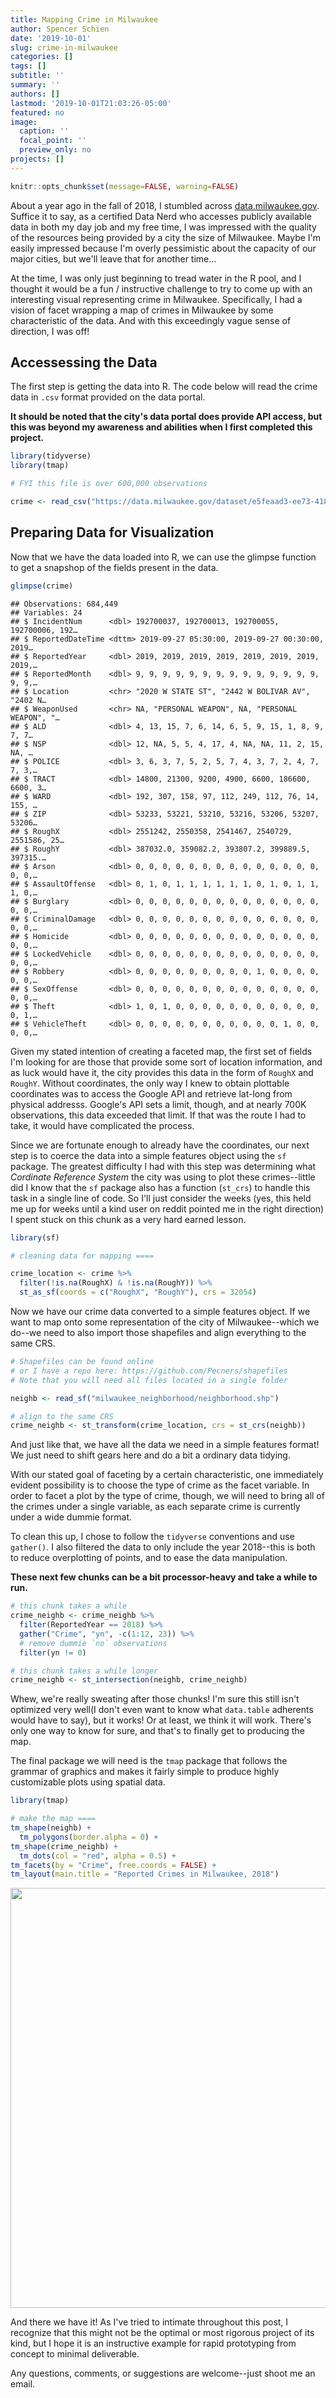 ```yaml
---
title: Mapping Crime in Milwaukee
author: Spencer Schien
date: '2019-10-01'
slug: crime-in-milwaukee
categories: []
tags: []
subtitle: ''
summary: ''
authors: []
lastmod: '2019-10-01T21:03:26-05:00'
featured: no
image:
  caption: ''
  focal_point: ''
  preview_only: no
projects: []
---
```


```r
knitr::opts_chunk$set(message=FALSE, warning=FALSE)
```
About a year ago in the fall of 2018, I stumbled across [data.milwaukee.gov](https://data.milwaukee.gov).  Suffice it to say, as a certified Data Nerd who  accesses publicly available data in both my day job and my free time, I was impressed with the quality of the resources being provided by a city the size of Milwaukee.  Maybe I'm easily impressed because I'm overly pessimistic about the capacity of our major cities, but we'll leave that for another time...

At the time, I was only just beginning to tread water in the R pool, and I thought it would be a fun / instructive challenge to try to come up with an interesting visual representing crime in Milwaukee.  Specifically, I had a vision of facet wrapping a map of crimes in Milwaukee by some characteristic of the data.  And with this exceedingly vague sense of direction, I was off!

## Accessessing the Data

The first step is getting the data into R.  The code below will read the crime data in `.csv` format provided on the data portal.

**It should be noted that the city's data portal does provide API access, but this was beyond my awareness and abilities when I first completed this project.**


```r
library(tidyverse)
library(tmap)

# FYI this file is over 600,000 observations

crime <- read_csv("https://data.milwaukee.gov/dataset/e5feaad3-ee73-418c-b65d-ef810c199390/resource/87843297-a6fa-46d4-ba5d-cb342fb2d3bb/download/wibr.csv")
```

## Preparing Data for Visualization

Now that we have the data loaded into R, we can use the glimpse function to get a snapshop of the fields present in the data.  


```r
glimpse(crime)
```

```
## Observations: 684,449
## Variables: 24
## $ IncidentNum      <dbl> 192700037, 192700013, 192700055, 192700006, 192…
## $ ReportedDateTime <dttm> 2019-09-27 05:30:00, 2019-09-27 00:30:00, 2019…
## $ ReportedYear     <dbl> 2019, 2019, 2019, 2019, 2019, 2019, 2019, 2019,…
## $ ReportedMonth    <dbl> 9, 9, 9, 9, 9, 9, 9, 9, 9, 9, 9, 9, 9, 9, 9, 9,…
## $ Location         <chr> "2020 W STATE ST", "2442 W BOLIVAR AV", "2402 N…
## $ WeaponUsed       <chr> NA, "PERSONAL WEAPON", NA, "PERSONAL WEAPON", "…
## $ ALD              <dbl> 4, 13, 15, 7, 6, 14, 6, 5, 9, 15, 1, 8, 9, 7, 7…
## $ NSP              <dbl> 12, NA, 5, 5, 4, 17, 4, NA, NA, 11, 2, 15, NA, …
## $ POLICE           <dbl> 3, 6, 3, 7, 5, 2, 5, 7, 4, 3, 7, 2, 4, 7, 7, 3,…
## $ TRACT            <dbl> 14800, 21300, 9200, 4900, 6600, 186600, 6600, 3…
## $ WARD             <dbl> 192, 307, 158, 97, 112, 249, 112, 76, 14, 155, …
## $ ZIP              <dbl> 53233, 53221, 53210, 53216, 53206, 53207, 53206…
## $ RoughX           <dbl> 2551242, 2550358, 2541467, 2540729, 2551586, 25…
## $ RoughY           <dbl> 387032.0, 359082.2, 393807.2, 399889.5, 397315.…
## $ Arson            <dbl> 0, 0, 0, 0, 0, 0, 0, 0, 0, 0, 0, 0, 0, 0, 0, 0,…
## $ AssaultOffense   <dbl> 0, 1, 0, 1, 1, 1, 1, 1, 1, 0, 1, 0, 1, 1, 1, 0,…
## $ Burglary         <dbl> 0, 0, 0, 0, 0, 0, 0, 0, 0, 0, 0, 0, 0, 0, 0, 0,…
## $ CriminalDamage   <dbl> 0, 0, 0, 0, 0, 0, 0, 0, 0, 0, 0, 0, 0, 0, 0, 0,…
## $ Homicide         <dbl> 0, 0, 0, 0, 0, 0, 0, 0, 0, 0, 0, 0, 0, 0, 0, 0,…
## $ LockedVehicle    <dbl> 0, 0, 0, 0, 0, 0, 0, 0, 0, 0, 0, 0, 0, 0, 0, 0,…
## $ Robbery          <dbl> 0, 0, 0, 0, 0, 0, 0, 0, 0, 1, 0, 0, 0, 0, 0, 0,…
## $ SexOffense       <dbl> 0, 0, 0, 0, 0, 0, 0, 0, 0, 0, 0, 0, 0, 0, 0, 0,…
## $ Theft            <dbl> 1, 0, 1, 0, 0, 0, 0, 0, 0, 0, 0, 0, 0, 0, 0, 1,…
## $ VehicleTheft     <dbl> 0, 0, 0, 0, 0, 0, 0, 0, 0, 0, 0, 1, 0, 0, 0, 0,…
```

Given my stated intention of creating a faceted map, the first set of fields I'm looking for are those that provide some sort of location information, and as luck would have it, the city provides this data in the form of `RoughX` and `RoughY`.  Without coordinates, the only way I knew to obtain plottable coordinates was to access the Google API and retrieve lat-long from physical addresss.  Google's API sets a limit, though, and at nearly 700K observations, this data exceeded that limit.  If that was the route I had to take, it would have complicated the process.

Since we are fortunate enough to already have the coordinates, our next step is to coerce the data into a simple features object using the `sf` package.  The greatest difficulty I had with this step was determining what *Cordinate Reference System* the city was using to plot these crimes--little did I know that the `sf` package also has a function (`st_crs`) to handle this task in a single line of code.  So I'll just consider the weeks (yes, this held me up for weeks until a kind user on reddit pointed me in the right direction) I spent stuck on this chunk as a very hard earned lesson.



```r
library(sf)

# cleaning data for mapping ====

crime_location <- crime %>%
  filter(!is.na(RoughX) & !is.na(RoughY)) %>%
  st_as_sf(coords = c("RoughX", "RoughY"), crs = 32054)
```

Now we have our crime data converted to a simple features object.  If we want to map onto some representation of the city of Milwaukee--which we do--we need to also import those shapefiles and align everything to the same CRS.  

```r
# Shapefiles can be found online
# or I have a repo here: https://github.com/Pecners/shapefiles
# Note that you will need all files located in a single folder

neighb <- read_sf("milwaukee_neighborhood/neighborhood.shp")

# align to the same CRS
crime_neighb <- st_transform(crime_location, crs = st_crs(neighb))
```

And just like that, we have all the data we need in a simple features format!  We just need to shift gears here and do a bit a ordinary data tidying.

With our stated goal of faceting by a certain characteristic, one immediately evident possibility is to choose the type of crime as the facet variable.  In order to facet a plot by the type of crime, though, we will need to bring all of the crimes under a single variable, as each separate crime is currently under a wide dummie format.  

To clean this up, I chose to follow the `tidyverse` conventions and use `gather()`.  I also filtered the data to only include the year 2018--this is both to reduce overplotting of points, and to ease the data manipulation.

**These next few chunks can be a bit processor-heavy and take a while to run.**

```r
# this chunk takes a while
crime_neighb <- crime_neighb %>%
  filter(ReportedYear == 2018) %>%
  gather("Crime", "yn", -c(1:12, 23)) %>%
  # remove dummie `no` observations
  filter(yn != 0)

# this chunk takes a while longer
crime_neighb <- st_intersection(neighb, crime_neighb)
```

Whew, we're really sweating after those chunks!  I'm sure this still isn't optimized very well(I don't even want to know what `data.table` adherents would have to say), but it works!  Or at least, we think it will work.  There's only one way to know for sure, and that's to finally get to producing the map.

The final package we will need is the `tmap` package that follows the grammar of graphics and makes it fairly simple to produce highly customizable plots using spatial data.


```r
library(tmap)

# make the map ====
tm_shape(neighb) +
  tm_polygons(border.alpha = 0) +
tm_shape(crime_neighb) +
  tm_dots(col = "red", alpha = 0.5) +
tm_facets(by = "Crime", free.coords = FALSE) +
tm_layout(main.title = "Reported Crimes in Milwaukee, 2018")
```

<img src="/post/2019-10-01-crime-in-milwaukee_files/figure-html/unnamed-chunk-7-1.png" width="672" />

And there we have it!  As I've tried to intimate throughout this post, I recognize that this might not be the optimal or most rigorous project of its kind, but I hope it is an instructive example for rapid prototyping from concept to minimal deliverable.  

Any questions, comments, or suggestions are welcome--just shoot me an email.
